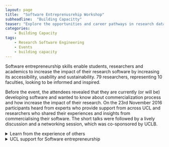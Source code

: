 ```yaml
---
layout: page
title:  "Software Entreprenusrehip Workshop"
subheadline:  "Building Capacitty"
teaser: "Explore the opportunities and career pathways in research data, research software, & infrastructure"
categories:
    - Building Capacity
tags:
    - Research Software Engineering
    - Events
    - building capacity
---
```


Software entrepreneurship skills enable students, researchers and academics to increase the impact of their research software by increasing its accessibility, usability and sustainability. 79 researchers, representing 10 faculties, looking to be informed and inspired.

Before the event, the attendees revealed that they are currently (or will be) developing software and wanted to know about commercialization process and how increase the impact of their research.  On the 23rd November 2016 participants heard from experts who provide support from across UCL and researchers who shared their experiences and insights from commercialising their software. The short talks were followed by a lively discussion and a networking session, which was co-sponsored by UCLB.

<details>
  <summary>Learn from the experience of others</summary>
    
* Prof Jonathan Tennyson (Physics and Astronomy), founded Quantemol in 2004 and is its CSO. He shared how generating income can support ongoing software maintenance and future developments, which ensures that the longevity of the software and subsequently its impact.  He also highlighted how establishing Quantemol was included in REF2014 as a case study and assisted his case for promotion to professor. 

* Dr Daniel Hulme founded and is the CEO of Satalia in 2008 and is its CEO and is member of the UCL Computer Science IMPACT team. He highlighted that although research software might have many potential applications, it is necessary to identify those who value it sufficiently to pay to use it. He also mentioned the importance of networking and understanding your customers. 

* Dr Jun Wang (Computer Science) co-founded MediaGamma in 2014 and is its CTO. He shared how commitment is key in developing a spinout company and the support available from UCLB.  MediaGamma was the first recipient of Proof of Concept funding from the UCL Technology Fund in 2015 and received the UCLB One-to- Watch award for 2016.   

</details>

<details>
  <summary>UCL support for Software entrepreneurship</summary>
    
* [ARC Research Software Development](https://www.ucl.ac.uk/advanced-research-computing/expertise): Our goal is to help researchers to produce high quality research software, from the simplest scripts to complex simulations running on state-of-the-art supercomputers.
    
* [XIP](https://xip.uclb.com/) (pronounced zip) is UCLB's new platform for the express licensing of technologies from within UCL. It is designed to promote research, tools and inventions, making them accessible to industry and the academic community.
    
*  UCLB protects and commercializes IP that is owned by UCL by developing spinout companies. 
    
* UCL Innovation and Enterprise organises events to develop an entrepreneurial mind-set which are open to all UCL staff and students, provides business advice for developing start-up companies that are not based on IP owned by UCL (generally students), and entrepreneur challenges to help students develop their business ideas.
